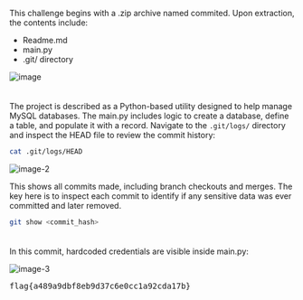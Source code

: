 This challenge begins with a .zip archive named commited. Upon extraction, the contents include:
- Readme.md
- main.py
- .git/ directory
  
![image](https://github.com/user-attachments/assets/179b4580-82ff-4839-87ba-e243bca61aed)

<span style="line-height:0.5;">&nbsp;</span>

The project is described as a Python-based utility designed to help manage MySQL databases. The main.py includes logic to create a database, define a table, and populate it with a record. Navigate to the `.git/logs/` directory and inspect the HEAD file to review the commit history: 
```BASH
cat .git/logs/HEAD
```

![image-2](https://github.com/user-attachments/assets/0fadcc98-5a72-4fae-b7eb-def617d121be)

This shows all commits made, including branch checkouts and merges. The key here is to inspect each commit to identify if any sensitive data was ever committed and later removed.
```BASH
git show <commit_hash>
```

<span style="line-height:0.5;">&nbsp;</span>

In this commit, hardcoded credentials are visible inside main.py: 

![image-3](https://github.com/user-attachments/assets/60a4a0b0-4a8a-48a3-8abd-9bfcb1e093ca)

<pre>flag{a489a9dbf8eb9d37c6e0cc1a92cda17b}</pre>





